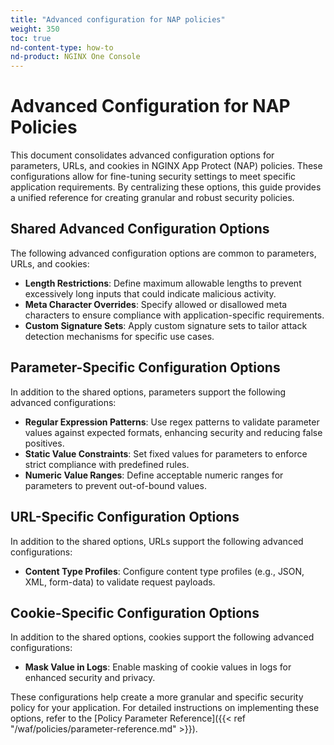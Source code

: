```yaml
---
title: "Advanced configuration for NAP policies"
weight: 350
toc: true
nd-content-type: how-to
nd-product: NGINX One Console
---
```


# Advanced Configuration for NAP Policies

This document consolidates advanced configuration options for parameters, URLs, and cookies in NGINX App Protect (NAP) policies. These configurations allow for fine-tuning security settings to meet specific application requirements. By centralizing these options, this guide provides a unified reference for creating granular and robust security policies.

## Shared Advanced Configuration Options

The following advanced configuration options are common to parameters, URLs, and cookies:

- **Length Restrictions**: Define maximum allowable lengths to prevent excessively long inputs that could indicate malicious activity.
- **Meta Character Overrides**: Specify allowed or disallowed meta characters to ensure compliance with application-specific requirements.
- **Custom Signature Sets**: Apply custom signature sets to tailor attack detection mechanisms for specific use cases.

## Parameter-Specific Configuration Options

In addition to the shared options, parameters support the following advanced configurations:

- **Regular Expression Patterns**: Use regex patterns to validate parameter values against expected formats, enhancing security and reducing false positives.
- **Static Value Constraints**: Set fixed values for parameters to enforce strict compliance with predefined rules.
- **Numeric Value Ranges**: Define acceptable numeric ranges for parameters to prevent out-of-bound values.

## URL-Specific Configuration Options

In addition to the shared options, URLs support the following advanced configurations:

- **Content Type Profiles**: Configure content type profiles (e.g., JSON, XML, form-data) to validate request payloads.

## Cookie-Specific Configuration Options

In addition to the shared options, cookies support the following advanced configurations:

- **Mask Value in Logs**: Enable masking of cookie values in logs for enhanced security and privacy.

These configurations help create a more granular and specific security policy for your application. For detailed instructions on implementing these options, refer to the [Policy Parameter Reference]({{< ref "/waf/policies/parameter-reference.md" >}}).
